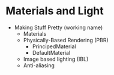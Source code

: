# Materials and Light

- Making Stuff Pretty (working name)
    - Materials
    - Physically-Based Rendering (PBR)
        - PrincipedMaterial
        - DefaultMaterial
    - Image based lighting (IBL)
    - Anti-aliasing
